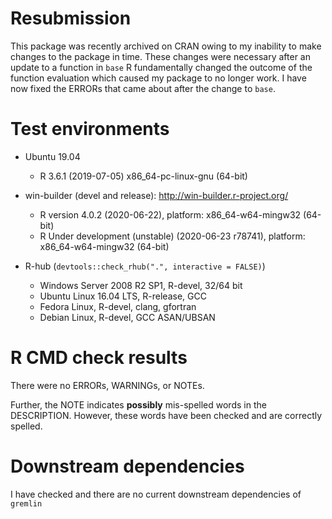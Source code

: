 # Resubmission
This package was recently archived on CRAN owing to my inability to make changes to the package in time. These changes were necessary after an update to a function in `base` R fundamentally changed the outcome of the function evaluation which caused my package to no longer work. I have now fixed the ERRORs that came about after the change to `base`.


# Test environments
  - Ubuntu 19.04
    - R 3.6.1 (2019-07-05) x86_64-pc-linux-gnu (64-bit)

  - win-builder (devel and release): http://win-builder.r-project.org/
    - R version 4.0.2 (2020-06-22), platform: x86_64-w64-mingw32 (64-bit) 
    - R Under development (unstable) (2020-06-23 r78741), platform: x86_64-w64-mingw32 (64-bit)

  - R-hub (`devtools::check_rhub(".", interactive = FALSE)`)
    - Windows Server 2008 R2 SP1, R-devel, 32/64 bit
    - Ubuntu Linux 16.04 LTS, R-release, GCC
    - Fedora Linux, R-devel, clang, gfortran
    - Debian Linux, R-devel, GCC ASAN/UBSAN

# R CMD check results
There were no ERRORs, WARNINGs, or NOTEs.

Further, the NOTE indicates **possibly**  mis-spelled words in the DESCRIPTION. However, these words have been checked and are correctly spelled.

# Downstream dependencies
I have checked and there are no current downstream dependencies of `gremlin`


